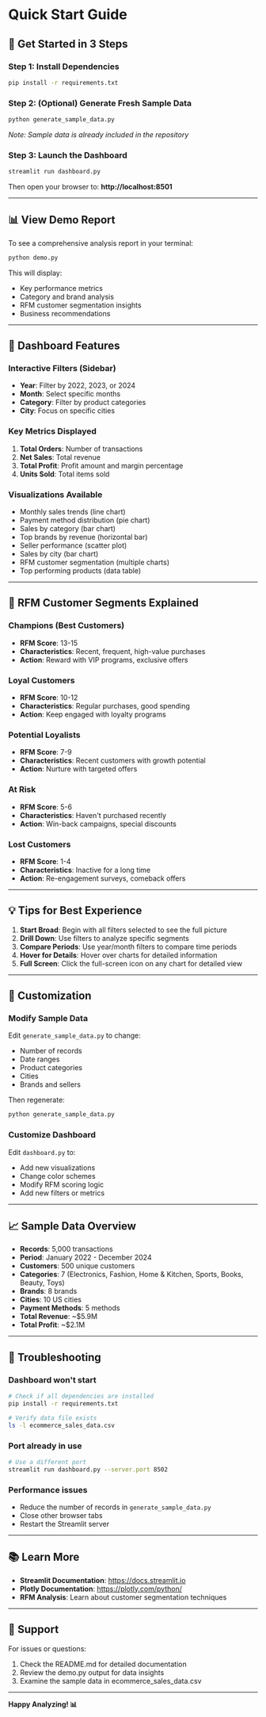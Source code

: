 # Quick Start Guide

## 🚀 Get Started in 3 Steps

### Step 1: Install Dependencies
```bash
pip install -r requirements.txt
```

### Step 2: (Optional) Generate Fresh Sample Data
```bash
python generate_sample_data.py
```
*Note: Sample data is already included in the repository*

### Step 3: Launch the Dashboard
```bash
streamlit run dashboard.py
```

Then open your browser to: **http://localhost:8501**

---

## 📊 View Demo Report

To see a comprehensive analysis report in your terminal:
```bash
python demo.py
```

This will display:
- Key performance metrics
- Category and brand analysis
- RFM customer segmentation insights
- Business recommendations

---

## 🎯 Dashboard Features

### Interactive Filters (Sidebar)
- **Year**: Filter by 2022, 2023, or 2024
- **Month**: Select specific months
- **Category**: Filter by product categories
- **City**: Focus on specific cities

### Key Metrics Displayed
1. **Total Orders**: Number of transactions
2. **Net Sales**: Total revenue
3. **Total Profit**: Profit amount and margin percentage
4. **Units Sold**: Total items sold

### Visualizations Available
- Monthly sales trends (line chart)
- Payment method distribution (pie chart)
- Sales by category (bar chart)
- Top brands by revenue (horizontal bar)
- Seller performance (scatter plot)
- Sales by city (bar chart)
- RFM customer segmentation (multiple charts)
- Top performing products (data table)

---

## 🎨 RFM Customer Segments Explained

### Champions (Best Customers)
- **RFM Score**: 13-15
- **Characteristics**: Recent, frequent, high-value purchases
- **Action**: Reward with VIP programs, exclusive offers

### Loyal Customers
- **RFM Score**: 10-12
- **Characteristics**: Regular purchases, good spending
- **Action**: Keep engaged with loyalty programs

### Potential Loyalists
- **RFM Score**: 7-9
- **Characteristics**: Recent customers with growth potential
- **Action**: Nurture with targeted offers

### At Risk
- **RFM Score**: 5-6
- **Characteristics**: Haven't purchased recently
- **Action**: Win-back campaigns, special discounts

### Lost Customers
- **RFM Score**: 1-4
- **Characteristics**: Inactive for a long time
- **Action**: Re-engagement surveys, comeback offers

---

## 💡 Tips for Best Experience

1. **Start Broad**: Begin with all filters selected to see the full picture
2. **Drill Down**: Use filters to analyze specific segments
3. **Compare Periods**: Use year/month filters to compare time periods
4. **Hover for Details**: Hover over charts for detailed information
5. **Full Screen**: Click the full-screen icon on any chart for detailed view

---

## 🔧 Customization

### Modify Sample Data
Edit `generate_sample_data.py` to change:
- Number of records
- Date ranges
- Product categories
- Cities
- Brands and sellers

Then regenerate:
```bash
python generate_sample_data.py
```

### Customize Dashboard
Edit `dashboard.py` to:
- Add new visualizations
- Change color schemes
- Modify RFM scoring logic
- Add new filters or metrics

---

## 📈 Sample Data Overview

- **Records**: 5,000 transactions
- **Period**: January 2022 - December 2024
- **Customers**: 500 unique customers
- **Categories**: 7 (Electronics, Fashion, Home & Kitchen, Sports, Books, Beauty, Toys)
- **Brands**: 8 brands
- **Cities**: 10 US cities
- **Payment Methods**: 5 methods
- **Total Revenue**: ~$5.9M
- **Total Profit**: ~$2.1M

---

## 🐛 Troubleshooting

### Dashboard won't start
```bash
# Check if all dependencies are installed
pip install -r requirements.txt

# Verify data file exists
ls -l ecommerce_sales_data.csv
```

### Port already in use
```bash
# Use a different port
streamlit run dashboard.py --server.port 8502
```

### Performance issues
- Reduce the number of records in `generate_sample_data.py`
- Close other browser tabs
- Restart the Streamlit server

---

## 📚 Learn More

- **Streamlit Documentation**: https://docs.streamlit.io
- **Plotly Documentation**: https://plotly.com/python/
- **RFM Analysis**: Learn about customer segmentation techniques

---

## 🤝 Support

For issues or questions:
1. Check the README.md for detailed documentation
2. Review the demo.py output for data insights
3. Examine the sample data in ecommerce_sales_data.csv

---

**Happy Analyzing! 📊**
